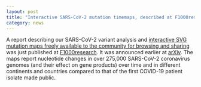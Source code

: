 ```yaml
---  
layout: post  
title: "Interactive SARS-CoV-2 mutation timemaps, described at F1000research and available online"
category: news  
---  
```


A report describing our SARS-CoV-2 variant analysis and [interactive SVG mutation maps freely available to the community for browsing and sharing](https://bcgsc.github.io/SARS2) was just published at [F1000research](https://doi.org/10.12688/f1000research.50857.1). It was announced earlier at [arXiv](https://arxiv.org/abs/2012.15697). The maps report nucleotide changes in over 275,000 SARS-CoV-2 coronavirus genomes (and their effect on gene products) over time and in different continents and countries compared to that of the first COVID-19 patient isolate made public.
